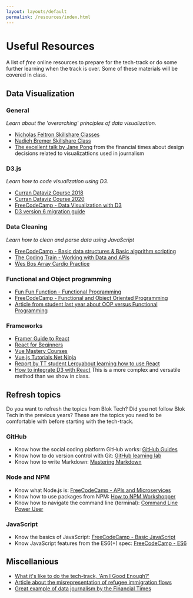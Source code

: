 ```yaml
---
layout: layouts/default
permalink: /resources/index.html
---
```


# Useful Resources

A list of _free_ online resources to prepare for the tech-track or do some further learning when the track is over. Some of these materials will be covered in class.

## Data Visualization

### General
_Learn about the 'overarching' principles of data visualization._
* [Nicholas Feltron Skillshare Classes](https://www.skillshare.com/user/feltron)
* [Nadieh Bremer Skillshare Class](https://www.skillshare.com/classes/Data-Visualization-Customizing-Charts-for-Beauty-Impact/84030568)
* [The excellent talk by Jane Pong](https://www.youtube.com/watch?v=a7G_pwoR4xc&feature=youtu.be&ab_channel=GraphicHunters) from the financial times about design decisions related to visualizattions used in journalism

### D3.js
_Learn how to code visualization using D3._
* [Curran Dataviz Course 2018](https://github.com/curran/dataviz-course-2018)
* [Curran Dataviz Course 2020](https://datavis.tech/datavis-2020/)
* [FreeCodeCamp - Data Visualization with D3](https://www.freecodecamp.org/learn/)
* [D3 version 6 migration guide](https://observablehq.com/@d3/d3v6-migration-guide)

### Data Cleaning
_Learn how to clean and parse data using JavaScript_
* [FreeCodeCamp - Basic data structures & Basic algorithm scripting](https://www.freecodecamp.org/)
* [The Coding Train - Working with Data and APIs](https://www.youtube.com/playlist?list=PLRqwX-V7Uu6YxDKpFzf_2D84p0cyk4T7X)
* [Wes Bos Array Cardio Practice](https://www.youtube.com/watch?v=HB1ZC7czKRs)

### Functional and Object programming
* [Fun Fun Function - Functional Programming](https://www.youtube.com/watch?v=BMUiFMZr7vk)
* [FreeCodeCamp - Functional and Object Oriented Programming](https://www.freecodecamp.org/)
* [Article from student last year about OOP versus Functional Programming](https://squeezydough.github.io/weekly-nerd-1920/blogs/programming-paradigms.html)

### Frameworks

* [Framer Guide to React](https://www.framer.com/books/framer-guide-to-react/)
* [React for Beginners](https://reactforbeginners.com/)
* [Vue Mastery Courses](https://www.vuemastery.com/courses/intro-to-vue-js/vue-instance/)
* [Vue.js Tutorials Net Ninja](https://www.youtube.com/watch?v=5LYrN_cAJoA)
* [Report by TT student Leroyabout learning how to use React](https://squeezydough.github.io/weekly-nerd-1920/blogs/react.html)
* [How to integrate D3 with React](https://medium.com/@Elijah_Meeks/interactive-applications-with-react-d3-f76f7b3ebc71#:~:text=The%20challenge%20of%20integrating%20D3,cold%2C%20dead%20hands%E2%80%9D%20moments.) This is a more complex and versatile method than we show in class.

## Refresh topics

Do you want to refresh the topics from Blok Tech? Did you not follow Blok Tech in the previous years? These are the topics you need to be comfortable with before starting with the tech-track.

### GitHub

* Know how the social coding platform GitHub works: [GitHub Guides](https://guides.github.com/)
* Know how to do version control with Git: [GitHub learning lab](https://lab.github.com/)
* Know how to write Markdown: [Mastering Markdown](https://masteringmarkdown.com/)

### Node and NPM
* Know what Node.js is: [FreeCodeCamp - APIs and Microservices](https://www.freecodecamp.org/)
* Know how to use packages from NPM: [How to NPM Workshopper](https://github.com/workshopper/how-to-npm)
* Know how to navigate the command line (terminal): [Command Line Power User](https://commandlinepoweruser.com/)

### JavaScript

* Know the basics of JavaScript: [FreeCodeCamp - Basic JavaScript](https://www.freecodecamp.org/)
* Know JavaScript features from the ES6(+) spec: [FreeCodeCamp - ES6](https://www.freecodecamp.org/)

## Miscellanious
- [What it's like to do the tech-track, 'Am I Good Enough?'](https://joanpadolina.github.io/weekly-nerd-1920/pages/reflection.html)
- [Article about the misrepresentation of refugee immigration flows](https://decorrespondent.nl/11351/zo-maken-kaarten-in-de-media-ons-onbewust-negatiever-over-migranten/904111134201-e810dce5)
- [Great example of data journalism by the Financial Times](https://ig.ft.com/coronavirus-chart/?areas=usa&areas=gbr&areasRegional=usny&areasRegional=usca&areasRegional=usfl&areasRegional=ustx&byDate=0&cumulative=0&logScale=1&perMillion=0&values=deaths)

